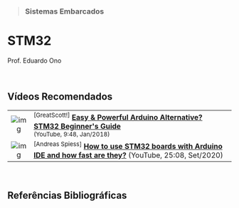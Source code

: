 > ### Sistemas Embarcados

# STM32

Prof. Eduardo Ono

<br>

## Vídeos Recomendados

  |||
  | :-: | --- |
  | ![img](https://img.youtube.com/vi/EaZuKRSvwdo/default.jpg) | <sup>[GreatScott!]</sup> [__Easy & Powerful Arduino Alternative? STM32 Beginner's Guide__](https://www.youtube.com/watch?v=EaZuKRSvwdo) <br> <sub>(YouTube, 9:48, Jan/2018)</sub>
  | ![img](https://img.youtube.com/vi/337rDuCGeYs/default.jpg) | <sup>[Andreas Spiess]</sup> [__How to use STM32 boards with Arduino IDE and how fast are they?__](https://www.youtube.com/watch?v=337rDuCGeYs) (YouTube, 25:08, Set/2020)

<br>

## Referências Bibliográficas

<br>
